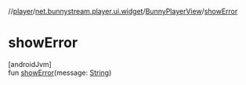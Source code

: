 //[player](../../../index.md)/[net.bunnystream.player.ui.widget](../index.md)/[BunnyPlayerView](index.md)/[showError](show-error.md)

# showError

[androidJvm]\
fun [showError](show-error.md)(message: [String](https://kotlinlang.org/api/latest/jvm/stdlib/kotlin/-string/index.html))
